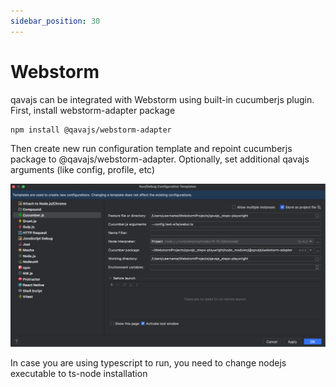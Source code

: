 ```yaml
---
sidebar_position: 30
---
```

# Webstorm
qavajs can be integrated with Webstorm using built-in cucumberjs plugin.
First, install webstorm-adapter package

```
npm install @qavajs/webstorm-adapter
```

Then create new run configuration template and repoint cucumberjs package to @qavajs/webstorm-adapter.
Optionally, set additional qavajs arguments (like config, profile, etc)

![img.png](../../../static/img/webstorm.png)

In case you are using typescript to run, you need to change nodejs executable to ts-node installation
